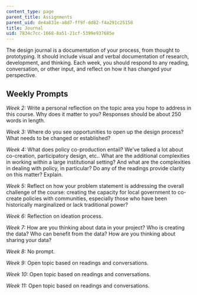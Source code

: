 ```yaml
---
content_type: page
parent_title: Assignments
parent_uid: de4a831e-a8d7-ff9f-dd82-f4a291c25158
title: Journal
uid: 7834c7cc-1668-8a51-21cf-5399e937685e
---
```


The design journal is a documentation of your process, from thought to prototyping. It should include visual and verbal documentation of research, development, and thinking. Each week, you should respond to any reading, conversation, or other input, and reflect on how it has changed your perspective.

Weekly Prompts
--------------

_Week 2:_ Write a personal reflection on the topic area you hope to address in this course. Why does it matter to you? Responses should be about 250 words in length.

_Week 3:_ Where do you see opportunities to open up the design process? What needs to be changed or established?

_Week 4:_ What does policy co-production entail? We've talked a lot about co-creation, participatory design, etc.. What are the additional complexities in working within a large institutional setting? And what are the complexities in dealing with policy, in particular? Do any of the readings provide clarity on this matter? Explain.

_Week 5:_ Reflect on how your problem statement is addressing the overall challenge of the course: creating the capacity for local government to co-create policies with communities, especially those who have been historically marginalized or lack traditional power?

_Week 6:_ Reflection on ideation process.

_Week 7:_ How are you thinking about data in your project? Who is creating the data? Who can benefit from the data? How are you thinking about sharing your data?

_Week 8:_ No prompt.

_Week 9:_ Open topic based on readings and conversations.

_Week 10:_ Open topic based on readings and conversations. 

_Week 11:_ Open topic based on readings and conversations.